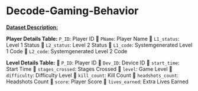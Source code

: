 # Decode-Gaming-Behavior

<ins>**Dataset Description:**</ins>

**Player Details Table:**
`P_ID`: Player ID
 `PName`: Player Name
 `L1_status`: Level 1 Status
 `L2_status`: Level 2 Status
 `L1_code`: Systemgenerated Level 1 Code
 `L2_code`: Systemgenerated Level 2 Code

**Level Details Table:**
 `P_ID`: Player ID
 `Dev_ID`: Device ID
 `start_time`: Start Time
 `stages_crossed`: Stages Crossed
 `level`: Game Level
 `difficulty`: Difficulty Level
 `kill_count`: Kill Count
 `headshots_count`: Headshots Count
 `score`: Player Score
 `lives_earned`: Extra Lives Earned
